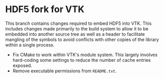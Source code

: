 # HDF5 fork for VTK

This branch contains changes required to embed HDF5 into VTK. This includes
changes made primarily to the build system to allow it to be embedded into
another source tree as well as a header to facilitate mangling of the symbols
to avoid conflicts with other copies of the library within a single process.

  * Fix CMake to work within VTK's module system. This largely involves
    hard-coding some settings to reduce the number of cache entries exposed.
  * Remove executable permissions from `README.txt`.
